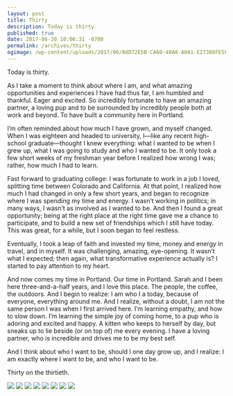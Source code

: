 ```yaml
---
layout: post
title: Thirty
description: Today is thirty.
published: true
date: 2017-06-30 10:06:31 -0700
permalink: /archives/thirty
ogimage: /wp-content/uploads/2017/06/84D72E5B-CA68-40A8-A0A1-E27388FE5FBC.jpg
---
```

Today is thirty.

As I take a moment to think about where I am, and what amazing opportunities and experiences I have had thus far, I am humbled and thankful. Eager and excited. So incredibly fortunate to have an amazing partner, a loving pup and to be surrounded by incredibly people both at work and beyond. To have built a community here in Portland.&nbsp;

I’m often reminded about how much I have grown, and myself changed. When I was eighteen and headed to university, I—like any recent high-school graduate—thought I knew everything: what I wanted to be when I grew up, what I was going to study and who I wanted to be. It only took a few short weeks of my freshman year before I realized how wrong I was; rather, how much I had to learn.

Fast forward to graduating college: I was fortunate to work in a job I loved, splitting time between Colorado and California. At that point, I realized how much I had changed in only a few short years, and began to recognize where I was spending my time and energy. I wasn’t working in politics; in many ways, I wasn’t as involved as I wanted to be. And then I found a great opportunity; being at the right place at the right time gave me a chance to participate, and to build a new set of friendships which I still have today. This was great, for a while, but I soon began to feel restless.

Eventually, I took a leap of faith and invested my time, money and energy in travel, and in myself. It was challenging, amazing, eye-opening. It wasn’t what I expected; then again, what transformative experience actually is? I started to pay attention to my heart.

And now comes my time in Portland. Our time in Portland. Sarah and I been here three-and-a-half years, and I love this place. The people, the coffee, the outdoors. And I begin to realize: I am who I a today, because of everyone, everything around me. And I realize, without a doubt, I am not the same person I was when I first arrived here. I’m learning empathy, and how to slow down. I’m learning the simple joy of coming home, to a pup who is adoring and excited and happy. A kitten who keeps to herself by day, but sneaks up to lie beside (or on top of) me every evening. I have a loving partner, who is incredible and drives me to be my best self.

And I think about who I want to be, should I one day grow up, and I realize: I am exactly where I want to be, and who I want to be.

Thirty on the thirtieth.

![][1]
![][2]
![][3]
![][4]
![][5]
![][6]
![][7]
![][8]

 [1]: /wp-content/uploads/2017/06/5D46CC8B-0732-4908-85B2-0BEEA2A9BC2E.jpg
 [2]: /wp-content/uploads/2017/06/D03B3C5D-D589-497C-9BB5-8542E6A8B072.jpg
 [3]: /wp-content/uploads/2017/06/66A3DBF7-46AF-4C91-B7A6-4184F7A31116.jpg
 [4]: /wp-content/uploads/2017/06/9A29249E-08DD-49DB-A3E5-DB48F047E121.jpg
 [5]: /wp-content/uploads/2017/06/84D72E5B-CA68-40A8-A0A1-E27388FE5FBC.jpg
 [6]: /wp-content/uploads/2017/06/IMG_6765.jpg
 [7]: /wp-content/uploads/2017/06/IMG_6773.jpg
 [8]: /wp-content/uploads/2017/06/09C30D10-ECA3-49BE-ACED-3215B580587C.jpg
